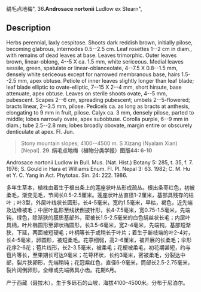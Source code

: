绢毛点地梅",
36.**Androsace nortonii** Ludlow ex Stearn",

## Description
Herbs perennial, laxly cespitose. Shoots dark reddish brown, initially pilose, becoming glabrous, internodes 0.5--2.5 cm. Leaf rosettes 1--2 cm in diam., with remains of dead leaves at base. Leaves trimorphic. Outer leaves brown, linear-oblong, 4--5 X ca. 1.5 mm, white sericeous. Medial leaves sessile, green, spatulate or linear-oblanceolate, 4--7.5 X 0.8--1.5 mm, densely white sericeous except for narrowed membranous base, hairs 1.5--2.5 mm, apex obtuse. Petiole of inner leaves slightly longer than leaf blade; leaf blade elliptic to ovate-elliptic, 7--15 X 2--4 mm, short hirsute, base attenuate, apex obtuse. Leaves on sterile shoots ovate, 4--5 mm, pubescent. Scapes 2--6 cm, spreading pubescent; umbels 2--5-flowered; bracts linear, 2--3.5 mm, pilose. Pedicels ca. as long as bracts at anthesis, elongating to 9 mm in fruit, pilose. Calyx ca. 3 mm, densely pilose, parted to middle; lobes narrowly ovate, apex subobtuse. Corolla purple, 6--9 mm in diam.; tube 2.5--2.8 mm; lobes broadly obovate, margin entire or obscurely denticulate at apex. Fl. Jun.

> Stony mountain slopes; 4100--4500 m. S Xizang (Nyalam Xian) [Nepal].
**29. 绢毛点地梅（植物分类学报）图版44: 6-10**

Androsace nortonii Ludlow in Bull. Mus. (Nat. Hist.) Botany 5: 285, t. 35, f. 7. 1976; S. Gould in Hara et Williams Enum. Fl. Pl. Nepal 3: 63. 1982; C. M. Hu et Y. C. Yang in Act. Phytotax. Sin. 24: 222. 1986.

多年生草本，植株由着生于根出条上的莲座状叶丛形成疏丛。根出条枣红色，初被柔毛，渐变无毛，节间长0.5-2.5厘米。莲座状叶丛直径1-2厘米，基部具残存的枯叶；叶3型，外层叶线状长圆形，长4-5毫米，宽约1.5毫米，早枯，褐色，近先端及边缘被毛；中层叶匙形至线状倒披针形，长4-7.5毫米，宽0.75-1.5毫米，先端钝，绿色，除渐狭的膜质基部外，密被长1.5-2.5毫米的白色绢丝状长毛；内层叶具柄，叶片椭圆形至卵状椭圆形，长3.5-6毫米，宽2-4毫米，先端钝，基部短渐狭，下延，两面被短硬毛；叶柄等长于或稍长于叶片；着生于新枝端的叶2-4对，长4-5毫米，卵圆形，被短柔毛。花葶细弱，高2-6厘米，被开展的长柔毛；伞形花序2-6花；苞片线形，长2-3.5毫米，被柔毛；花梗被柔毛，初花期甚短，约与苞片等长，至果期长可达9毫米；花萼杯状，长约3毫米，密被柔毛，分裂达中部，裂片狭卵形，先端稍钝；花冠紫红色，直径6-9毫米，筒部长2.5-2.75毫米，裂片阔倒卵形，全缘或先端微具小齿。花期6月。

产于西藏（聂拉木）。生于多砾石的山坡，海拔4100-4500米。分布于尼泊尔。
